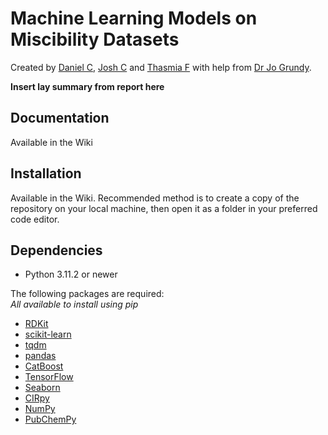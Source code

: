 # Machine Learning Models on Miscibility Datasets
Created by [Daniel C](dc1n19@soton.ac.uk), [Josh C](jc10g22@soton.ac.uk) and [Thasmia F](tmab1g21@soton.ac.uk) with help from [Dr Jo Grundy](https://www.southampton.ac.uk/people/5xrlgf/doctor-jo-grundy).  

**Insert lay summary from report here**

## Documentation
Available in the Wiki

## Installation
Available in the Wiki. Recommended method is to create a copy of the repository on your local machine, then open it as a folder in your preferred code editor.

## Dependencies
- Python 3.11.2 or newer

The following packages are required:  
_All available to install using pip_
- [RDKit](https://www.rdkit.org/)
- [scikit-learn](https://scikit-learn.org/stable/)
- [tqdm](https://github.com/tqdm/tqdm)
- [pandas](https://pandas.pydata.org/)
- [CatBoost](https://catboost.ai/)
- [TensorFlow](https://www.tensorflow.org/)
- [Seaborn](https://seaborn.pydata.org/)
- [CIRpy](https://cirpy.readthedocs.io/en/latest/)
- [NumPy](https://numpy.org/)
- [PubChemPy](https://pubchempy.readthedocs.io/en/latest/)